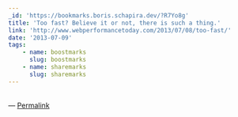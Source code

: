 ```yaml
---
_id: 'https://bookmarks.boris.schapira.dev/?R7Yo8g'
title: 'Too fast? Believe it or not, there is such a thing.'
link: 'http://www.webperformancetoday.com/2013/07/08/too-fast/'
date: '2013-07-09'
tags:
    - name: boostmarks
      slug: boostmarks
    - name: sharemarks
      slug: sharemarks
---
```


<br>&#8212;
<a href="https://bookmarks.boris.schapira.dev/?R7Yo8g" title="Permalink">Permalink</a>
